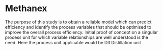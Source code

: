 # Methanex
The purpose of this study is to obtain a reliable model which can predict efficiency and identify the process variables that should be optimised to improve the overall process efficiency. Initial proof of concept on a singular process unit for which variable relationships are well understood is the need. Here the process unit applicable would be D3 Distillation unit
